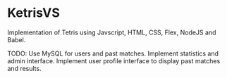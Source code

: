 # KetrisVS
Implementation of Tetris using Javscript, HTML, CSS, Flex, NodeJS and Babel.

TODO:
Use MySQL for users and past matches.
Implement statistics and admin interface.
Implement user profile interface to display past matches and results.
